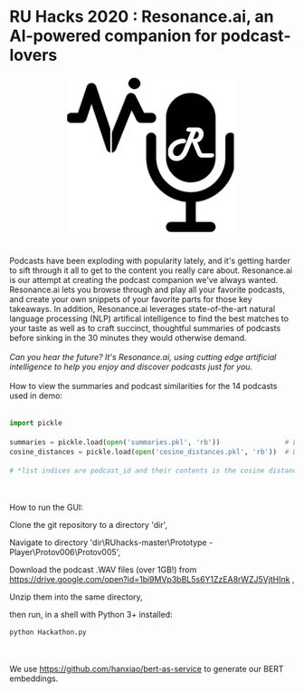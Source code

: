 # RU Hacks 2020 : Resonance.ai, an AI-powered companion for podcast-lovers

<p align="center">
  <img src="logo.png" width="300">
</p>
<br>
Podcasts have been exploding with popularity lately, and it's getting harder to sift through it all to get to the content you really care about. Resonance.ai is our attempt at creating the podcast companion we've always wanted. Resonance.ai lets you browse through and play all your favorite podcasts, and create your own snippets of your favorite parts for those key takeaways. In addition, Resonance.ai leverages state-of-the-art natural language processing (NLP) artifical intelligence to find the best matches to your taste as well as to craft succinct, thoughtful summaries of podcasts before sinking in the 30 minutes they would otherwise demand.
<br><br>
<i>Can you hear the future? It's Resonance.ai, using cutting edge artificial intelligence to help you enjoy and discover podcasts just for you.</i>
<br><br>
How to view the summaries and podcast similarities for the 14 podcasts used in demo:<br><br>

```python
import pickle

summaries = pickle.load(open('summaries.pkl', 'rb'))                # List of podcast summaries
cosine_distances = pickle.load(open('cosine_distances.pkl', 'rb'))  # Dictionary with key:val = podcast_id:list*

# *list indices are podcast_id and their contents is the cosine distance from the query podcast_id (key) and that podcast_id
```

<br><br>
How to run the GUI:

Clone the git repository to a directory 'dir',

Navigate to directory 'dir\RUhacks-master\Prototype - Player\Protov006\Protov005\',

Download the podcast .WAV files (over 1GB!) from https://drive.google.com/open?id=1bi9MVp3bBL5s6Y1ZzEA8rWZJ5VjtHInk ,

Unzip them into the same directory,

then run, in a shell with Python 3+ installed:

```python
python Hackathon.py
```
<br><br>
We use https://github.com/hanxiao/bert-as-service to generate our BERT embeddings.
